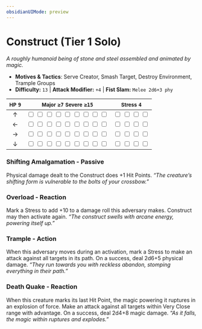 ```yaml
---
obsidianUIMode: preview
---
```

# Construct (Tier 1 Solo)

*A roughly humanoid being of stone and steel assembled and animated by magic.*

- **Motives & Tactics**: Serve Creator, Smash Target, Destroy Environment, Trample Groups
- **Difficulty:** `13` | **Attack Modifier:** `+4` | **Fist Slam:** `Melee 2d6+3 phy`

| <small>HP</small> `9` | <small>Major</small> `≥7` <small>Severe</small> `≥15` | <small>Stress</small> `4` |
|:-:|:-:|:-:|
| ↑ |  <input type="checkbox" unchecked id="72aaf99b"> <input type="checkbox" unchecked id="61bd21a1"> <input type="checkbox" unchecked id="2f15cd7d"> <input type="checkbox" unchecked id="7cfaf654"> <input type="checkbox" unchecked id="da80532b"> <input type="checkbox" unchecked id="35d0a896"> <input type="checkbox" unchecked id="dd56c35d"> <input type="checkbox" unchecked id="f3b74e77"> <input type="checkbox" unchecked id="5e5d607a"> |  <input type="checkbox" unchecked id="a7c322cc"> <input type="checkbox" unchecked id="088be855"> <input type="checkbox" unchecked id="70318c8e"> <input type="checkbox" unchecked id="29f6ce22"> |
| ← |  <input type="checkbox" unchecked id="b11fdd85"> <input type="checkbox" unchecked id="e89e44a3"> <input type="checkbox" unchecked id="0dd4e0c1"> <input type="checkbox" unchecked id="72bc88a0"> <input type="checkbox" unchecked id="92b910fc"> <input type="checkbox" unchecked id="ac754460"> <input type="checkbox" unchecked id="38d359a4"> <input type="checkbox" unchecked id="5123bdec"> <input type="checkbox" unchecked id="58cdb010"> |  <input type="checkbox" unchecked id="d77d023b"> <input type="checkbox" unchecked id="a7be5749"> <input type="checkbox" unchecked id="cc6bf7a0"> <input type="checkbox" unchecked id="5eeba86c"> |
| → |  <input type="checkbox" unchecked id="335f455b"> <input type="checkbox" unchecked id="5a0f9e8f"> <input type="checkbox" unchecked id="acf6e983"> <input type="checkbox" unchecked id="f7286f1e"> <input type="checkbox" unchecked id="4ef8d505"> <input type="checkbox" unchecked id="5c2e4551"> <input type="checkbox" unchecked id="52982f2d"> <input type="checkbox" unchecked id="deab3375"> <input type="checkbox" unchecked id="a06acb5c"> |  <input type="checkbox" unchecked id="28be2f5f"> <input type="checkbox" unchecked id="a58bc728"> <input type="checkbox" unchecked id="baf00187"> <input type="checkbox" unchecked id="b3948bc6"> |
| ↓ |  <input type="checkbox" unchecked id="ae5f96c3"> <input type="checkbox" unchecked id="96452f34"> <input type="checkbox" unchecked id="aa374275"> <input type="checkbox" unchecked id="6ebba34e"> <input type="checkbox" unchecked id="60067a04"> <input type="checkbox" unchecked id="e18afc07"> <input type="checkbox" unchecked id="aaa20aa7"> <input type="checkbox" unchecked id="e6cb8198"> <input type="checkbox" unchecked id="ca061026"> |  <input type="checkbox" unchecked id="9845db11"> <input type="checkbox" unchecked id="0d36f50e"> <input type="checkbox" unchecked id="cffb4415"> <input type="checkbox" unchecked id="31925fca"> |

### Shifting Amalgamation - Passive

Physical damage dealt to the Construct does +1 Hit Points. *“The creature’s shifting form is vulnerable to the bolts of your crossbow.”*

### Overload - Reaction

Mark a Stress to add +10 to a damage roll this adversary makes. Construct may then activate again. *“The construct swells with arcane energy, powering itself up.”*

### Trample - Action

When this adversary moves during an activation, mark a Stress to make an attack against all targets in its path. On a success, deal 2d6+5 physical damage. *“They run towards you with reckless abandon, stomping everything in their path.”*

### Death Quake - Reaction

When this creature marks its last Hit Point, the magic powering it ruptures in an explosion of force. Make an attack against all targets within Very Close range with advantage. On a success, deal 2d4+8 magic damage. *“As it falls, the magic within ruptures and explodes.”*